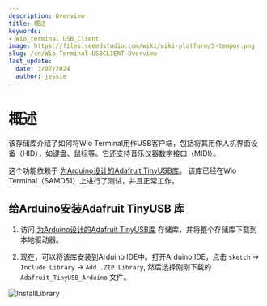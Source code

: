 ```yaml
---
description: Overview
title: 概述
keywords:
- Wio_terminal USB_Client
image: https://files.seeedstudio.com/wiki/wiki-platform/S-tempor.png
slug: /cn/Wio-Terminal-USBCLIENT-Overview
last_update:
  date: 3/07/2024
  author: jessie
---
```


# 概述

该存储库介绍了如何将Wio Terminal用作USB客户端，包括将其用作人机界面设备（HID），如键盘、鼠标等。它还支持音乐仪器数字接口（MIDI）。

这个功能依赖于 [为Arduino设计的Adafruit TinyUSB库](https://github.com/adafruit/Adafruit_TinyUSB_Arduino)。 该库已经在Wio Terminal（SAMD51）上进行了测试，并且正常工作。

## 给Arduino安装Adafruit TinyUSB 库

1. 访问 [为Arduino设计的Adafruit TinyUSB库](https://github.com/adafruit/Adafruit_TinyUSB_Arduino) 存储库，并将整个存储库下载到本地驱动器。

2. 现在，可以将该库安装到Arduino IDE中。打开Arduino IDE，点击 `sketch` -> `Include Library` -> `Add .ZIP Library`, 然后选择刚刚下载的 `Adafruit_TinyUSB_Arduino` 文件。

![InstallLibrary](https://files.seeedstudio.com/wiki/Wio-Terminal/img/Xnip2019-11-21_15-50-13.jpg)
